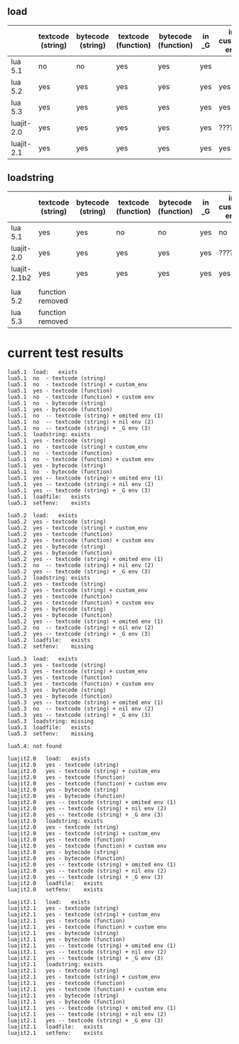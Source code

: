 
## load

|		| textcode (string)	| bytecode (string)	| textcode (function)	| bytecode (function)	| in _G | in custom env	| debug_info	|
|---------------|-----------------------|-----------------------|-----------------------|-----------------------|-------|---------------|---------------|
| lua 5.1	| no			| no			| yes			| yes			| yes	| 		| yes,chunkname	|
| lua 5.2	| yes			| yes			| yes			| yes			| yes	| yes		| yes		|
| lua 5.3	| yes			| yes			| yes			| yes			| yes	| yes		| yes		|
| luajit-2.0	| yes			| yes			| yes			| yes			| yes	| ?????		| yes		|
| luajit-2.1	| yes			| yes			| yes			| yes			| yes	| yes		| yes		|

## loadstring

| 		| textcode (string)	| bytecode (string)	| textcode (function)	| bytecode (function)	| in _G | in custom env	| debug_info	|
|---------------|-----------------------|-----------------------|-----------------------|-----------------------|-------|---------------|---------------|
| lua 5.1	| yes			| yes			| no			| no			| yes	| no		| yes,chunkname	|
| luajit-2.0	| yes			| yes			| yes			| yes			| yes	| ?????		| yes		|
| luajit-2.1b2	| yes			| yes			| yes			| yes			| yes	| yes		| yes		|
|																			|
| lua 5.2	| function removed															|
| lua 5.3	| function removed															|


# current test results

```
lua5.1	load:	exists
lua5.1	no	- textcode (string)
lua5.1	no	- textcode (string) + custom_env
lua5.1	yes	- textcode (function)
lua5.1	no	- textcode (function) + custom env
lua5.1	no	- bytecode (string)
lua5.1	yes	- bytecode (function)
lua5.1	no	-- textcode (string) + omited env (1)
lua5.1	no	-- textcode (string) + nil env (2)
lua5.1	no	-- textcode (string) + _G env (3)
lua5.1	loadstring:	exists
lua5.1	yes	- textcode (string)
lua5.1	no	- textcode (string) + custom_env
lua5.1	no	- textcode (function)
lua5.1	no	- textcode (function) + custom env
lua5.1	yes	- bytecode (string)
lua5.1	no	- bytecode (function)
lua5.1	yes	-- textcode (string) + omited env (1)
lua5.1	yes	-- textcode (string) + nil env (2)
lua5.1	yes	-- textcode (string) + _G env (3)
lua5.1	loadfile:	exists
lua5.1	setfenv:	exists

lua5.2	load:	exists
lua5.2	yes	- textcode (string)
lua5.2	yes	- textcode (string) + custom_env
lua5.2	yes	- textcode (function)
lua5.2	yes	- textcode (function) + custom env
lua5.2	yes	- bytecode (string)
lua5.2	yes	- bytecode (function)
lua5.2	yes	-- textcode (string) + omited env (1)
lua5.2	no	-- textcode (string) + nil env (2)
lua5.2	yes	-- textcode (string) + _G env (3)
lua5.2	loadstring:	exists
lua5.2	yes	- textcode (string)
lua5.2	yes	- textcode (string) + custom_env
lua5.2	yes	- textcode (function)
lua5.2	yes	- textcode (function) + custom env
lua5.2	yes	- bytecode (string)
lua5.2	yes	- bytecode (function)
lua5.2	yes	-- textcode (string) + omited env (1)
lua5.2	no	-- textcode (string) + nil env (2)
lua5.2	yes	-- textcode (string) + _G env (3)
lua5.2	loadfile:	exists
lua5.2	setfenv:	missing

lua5.3	load:	exists
lua5.3	yes	- textcode (string)
lua5.3	yes	- textcode (string) + custom_env
lua5.3	yes	- textcode (function)
lua5.3	yes	- textcode (function) + custom env
lua5.3	yes	- bytecode (string)
lua5.3	yes	- bytecode (function)
lua5.3	yes	-- textcode (string) + omited env (1)
lua5.3	no	-- textcode (string) + nil env (2)
lua5.3	yes	-- textcode (string) + _G env (3)
lua5.3	loadstring:	missing
lua5.3	loadfile:	exists
lua5.3	setfenv:	missing

lua5.4: not found

luajit2.0	load:	exists
luajit2.0	yes	- textcode (string)
luajit2.0	yes	- textcode (string) + custom_env
luajit2.0	yes	- textcode (function)
luajit2.0	yes	- textcode (function) + custom env
luajit2.0	yes	- bytecode (string)
luajit2.0	yes	- bytecode (function)
luajit2.0	yes	-- textcode (string) + omited env (1)
luajit2.0	yes	-- textcode (string) + nil env (2)
luajit2.0	yes	-- textcode (string) + _G env (3)
luajit2.0	loadstring:	exists
luajit2.0	yes	- textcode (string)
luajit2.0	yes	- textcode (string) + custom_env
luajit2.0	yes	- textcode (function)
luajit2.0	yes	- textcode (function) + custom env
luajit2.0	yes	- bytecode (string)
luajit2.0	yes	- bytecode (function)
luajit2.0	yes	-- textcode (string) + omited env (1)
luajit2.0	yes	-- textcode (string) + nil env (2)
luajit2.0	yes	-- textcode (string) + _G env (3)
luajit2.0	loadfile:	exists
luajit2.0	setfenv:	exists

luajit2.1	load:	exists
luajit2.1	yes	- textcode (string)
luajit2.1	yes	- textcode (string) + custom_env
luajit2.1	yes	- textcode (function)
luajit2.1	yes	- textcode (function) + custom env
luajit2.1	yes	- bytecode (string)
luajit2.1	yes	- bytecode (function)
luajit2.1	yes	-- textcode (string) + omited env (1)
luajit2.1	yes	-- textcode (string) + nil env (2)
luajit2.1	yes	-- textcode (string) + _G env (3)
luajit2.1	loadstring:	exists
luajit2.1	yes	- textcode (string)
luajit2.1	yes	- textcode (string) + custom_env
luajit2.1	yes	- textcode (function)
luajit2.1	yes	- textcode (function) + custom env
luajit2.1	yes	- bytecode (string)
luajit2.1	yes	- bytecode (function)
luajit2.1	yes	-- textcode (string) + omited env (1)
luajit2.1	yes	-- textcode (string) + nil env (2)
luajit2.1	yes	-- textcode (string) + _G env (3)
luajit2.1	loadfile:	exists
luajit2.1	setfenv:	exists
```
